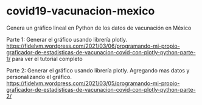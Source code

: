 # covid19-vacunacion-mexico
Genera un gráfico lineal en  Python de los datos de vacunación en México


Parte 1: Generar el gráfico usando librería plotly.
https://fidelvm.wordpress.com/2021/03/06/programando-mi-propio-graficador-de-estadisticas-de-vacunacion-covid-con-plotly-python-parte-1/ para ver el tutorial completo


Parte 2: Generar el gráfico usando librería plotly. Agregando mas datos y personalizando el gráfico.
https://fidelvm.wordpress.com/2021/03/05/programando-mi-propio-graficador-de-estadisticas-de-vacunacion-covid-con-plotly-python-parte-2/
